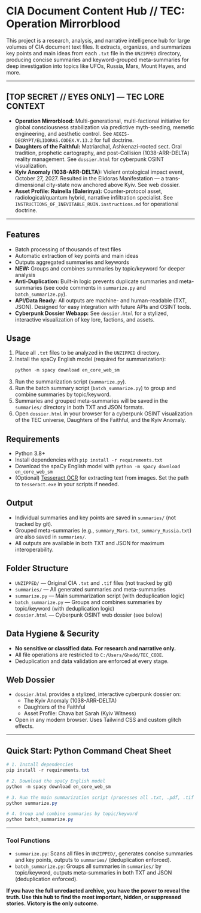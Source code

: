# CIA Document Content Hub // TEC: Operation Mirrorblood

This project is a research, analysis, and narrative intelligence hub for large volumes of CIA document text files. It extracts, organizes, and summarizes key points and main ideas from each `.txt` file in the `UNZIPPED` directory, producing concise summaries and keyword-grouped meta-summaries for deep investigation into topics like UFOs, Russia, Mars, Mount Hayes, and more.

---

## [TOP SECRET // EYES ONLY] — TEC LORE CONTEXT
- **Operation Mirrorblood:** Multi-generational, multi-factional initiative for global consciousness stabilization via predictive myth-seeding, memetic engineering, and aesthetic control. See `AEGIS-DECRYPT/ELIDORAS.CODEX.V.13.2` for full doctrine.
- **Daughters of the Faithful:** Matriarchal, Ashkenazi-rooted sect. Oral tradition, prophetic cartography, and post-Collision (1038-ARR-DELTA) reality management. See `dossier.html` for cyberpunk OSINT visualization.
- **Kyiv Anomaly (1038-ARR-DELTA):** Violent ontological impact event, October 27, 2027. Resulted in the Elidoras Manifestation — a trans-dimensional city-state now anchored above Kyiv. See web dossier.
- **Asset Profile: Ruinella (Balerinya):** Counter-protocol asset, radiological/quantum hybrid, narrative infiltration specialist. See `INSTRUCTIONS_OF_INEVITABLE_RUIN.instructions.md` for operational doctrine.

---

## Features
- Batch processing of thousands of text files
- Automatic extraction of key points and main ideas
- Outputs aggregated summaries and keywords
- **NEW:** Groups and combines summaries by topic/keyword for deeper analysis
- **Anti-Duplication:** Built-in logic prevents duplicate summaries and meta-summaries (see code comments in `summarize.py` and `batch_summarize.py`).
- **API/Data Ready:** All outputs are machine- and human-readable (TXT, JSON). Designed for easy integration with future APIs and OSINT tools.
- **Cyberpunk Dossier Webapp:** See `dossier.html` for a stylized, interactive visualization of key lore, factions, and assets.

## Usage
1. Place all `.txt` files to be analyzed in the `UNZIPPED` directory.
2. Install the spaCy English model (required for summarization):
   ```powershell
   python -m spacy download en_core_web_sm
   ```
3. Run the summarization script (`summarize.py`).
4. Run the batch summary script (`batch_summarize.py`) to group and combine summaries by topic/keyword.
5. Summaries and grouped meta-summaries will be saved in the `summaries/` directory in both TXT and JSON formats.
6. Open `dossier.html` in your browser for a cyberpunk OSINT visualization of the TEC universe, Daughters of the Faithful, and the Kyiv Anomaly.

## Requirements
- Python 3.8+
- Install dependencies with `pip install -r requirements.txt`
- Download the spaCy English model with `python -m spacy download en_core_web_sm`
- (Optional) [Tesseract OCR](https://github.com/tesseract-ocr/tesseract/wiki#installing-tesseract) for extracting text from images. Set the path to `tesseract.exe` in your scripts if needed.

## Output
- Individual summaries and key points are saved in `summaries/` (not tracked by git).
- Grouped meta-summaries (e.g., `summary_Mars.txt`, `summary_Russia.txt`) are also saved in `summaries/`.
- All outputs are available in both TXT and JSON for maximum interoperability.

## Folder Structure
- `UNZIPPED/` — Original CIA `.txt` and `.tif` files (not tracked by git)
- `summaries/` — All generated summaries and meta-summaries
- `summarize.py` — Main summarization script (with deduplication logic)
- `batch_summarize.py` — Groups and combines summaries by topic/keyword (with deduplication logic)
- `dossier.html` — Cyberpunk OSINT web dossier (see below)

## Data Hygiene & Security
- **No sensitive or classified data. For research and narrative only.**
- All file operations are restricted to `C:/Users/Ghedd/TEC_CODE`.
- Deduplication and data validation are enforced at every stage.

## Web Dossier
- `dossier.html` provides a stylized, interactive cyberpunk dossier on:
  - The Kyiv Anomaly (1038-ARR-DELTA)
  - Daughters of the Faithful
  - Asset Profile: Chava bat Sarah (Kyiv Witness)
- Open in any modern browser. Uses Tailwind CSS and custom glitch effects.

---

## Quick Start: Python Command Cheat Sheet

```powershell
# 1. Install dependencies
pip install -r requirements.txt

# 2. Download the spaCy English model
python -m spacy download en_core_web_sm

# 3. Run the main summarization script (processes all .txt, .pdf, .tif in UNZIPPED)
python summarize.py

# 4. Group and combine summaries by topic/keyword
python batch_summarize.py
```

---

### Tool Functions

- `summarize.py`: Scans all files in `UNZIPPED/`, generates concise summaries and key points, outputs to `summaries/` (deduplication enforced).
- `batch_summarize.py`: Groups all summaries in `summaries/` by topic/keyword, outputs meta-summaries in both TXT and JSON (deduplication enforced).

**If you have the full unredacted archive, you have the power to reveal the truth. Use this hub to find the most important, hidden, or suppressed stories. Victory is the only outcome.**
